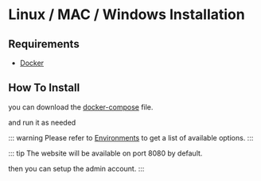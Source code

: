 # Linux / MAC / Windows Installation

## Requirements

- [Docker](https://www.docker.com/)

## How To Install

you can download the [docker-compose](https://github.com/Cybrarist/Discount-Bandit/blob/master/docker-compose.yaml) file.

and run it as needed


::: warning
Please refer to [Environments](/installation/environments) to get a list of available options.
:::

::: tip
The website will be available on port 8080 by default.

then you can setup the admin account.
:::
